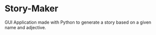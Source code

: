 # Story-Maker
GUI Application made with Python to generate a story based on a given name and adjective.

